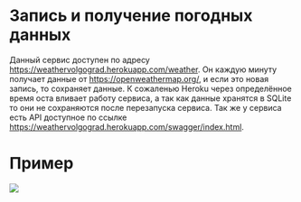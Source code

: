 # Запись и получение погодных данных 
Данный сервис доступен по адресу https://weathervolgograd.herokuapp.com/weather. Он каждую минуту получает данные от https://openweathermap.org/, и если это новая запись, то сохраняет данные. К сожаленью Heroku через определённое время оста вливает работу сервиса, а так как данные хранятся в SQLite то они не сохраняются после перезапуска сервиса. Так же у сервиса есть API доступное по ссылке https://weathervolgograd.herokuapp.com/swagger/index.html.

# Пример 
![](https://sun9-64.userapi.com/q5-Z6h0j3JVqSawvUY84ekjjWKtiUSAbTovwfQ/1SuhKGRFGl0.jpg)

